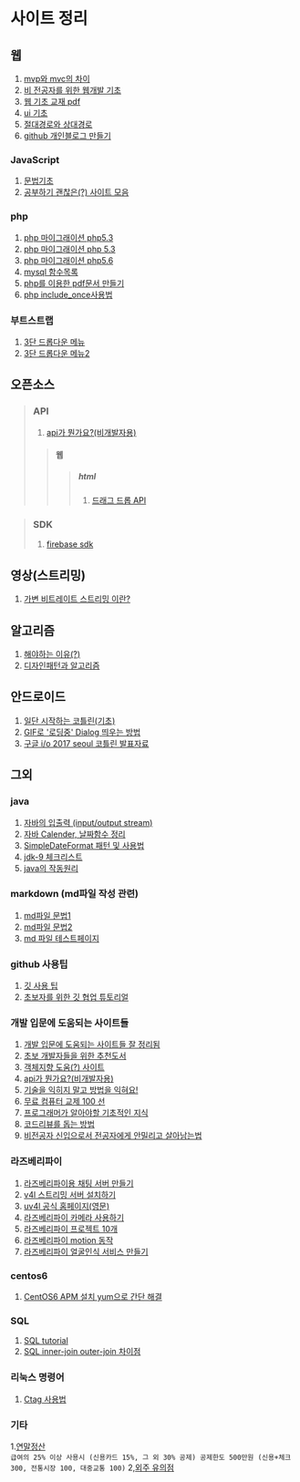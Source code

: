 사이트 정리
==================
## 웹
 1. [mvp와 mvc의 차이](http://blog.canapio.com/92)
 2. [비 전공자를 위한 웹개발 기초](https://www.slideshare.net/GihyoJoshuaJang/ss-71210860)
 3. [웹 기초 교재 pdf](https://okky.kr/article/400839)
 4. [ui 기초](http://goodui.org/)
 5. [절대경로와 상대경로 ](http://88240.tistory.com/122)
 6. [github 개인블로그 만들기](http://thdev.net/644)

 ### JavaScript
 1. [문법기초](https://developer.mozilla.org/ko/docs/Web/JavaScript)
 2. [공부하기 괜찮은(?) 사이트 모음](http://bonsaiden.github.io/JavaScript-Garden/ko/?utm_content=bufferb369a&utm_medium=social&utm_source=facebook.com&utm_campaign=buffer)

 ### php
 1. [php 마이그래이션 php5.3](http://php.net/manual/en/migration53.php)
 2. [php 마이그래이션 php 5.3 ](http://php.net/manual/en/migration56.deprecated.php)
 3. [php 마이그래이션 php5.6 ](http://php.net/manual/en/migration53.deprecated.php)
 4. [mysql 함수목록](http://php.net/manual/kr/ref.mysql.php)
 5. [php를 이용한 pdf문서 만들기](http://dev.meye.net/entry/PHP%EC%97%90%EC%84%9C-PDF-%EB%A7%8C%EB%93%9C%EB%8A%94-%EB%B0%A9%EB%B2%95)
 6. [php include_once사용법](http://php.net/manual/kr/function.include-once.php)

 ### 부트스트랩
 1. [3단 드롭다운 메뉴](https://www.w3schools.com/Bootstrap/tryit.asp?filename=trybs_ref_js_dropdown_multilevel_css&stacked=h)
 2. [3단 드롭다운 메뉴2](https://bootsnipp.com/snippets/featured/side-menu-on-hover)
## 오픈소스
 >### API
 > 1. [api가 뭔가요?(비개발자용)](https://brunch.co.kr/@cysstory/115)
  >>#### 웹
   >>>##### html
   >>>1. [드래그 드롭 API](https://milooy.wordpress.com/2017/06/21/working-together-with-github-tutorial/)

> ### SDK
>1. [firebase sdk](https://developers-kr.googleblog.com/2017/06/open-sourcing-firebase-sdks.html)

## 영상(스트리밍)
1. [가변 비트레이트 스트리밍 이란?](http://ondemand.tistory.com/177)
## 알고리즘
 1. [해야하는 이유(?)](https://okky.kr/article/398329)
 2. [디자인패턴과 알고리즘](https://okky.kr/article/380619)
## 안드로이드
 1. [일단 시작하는 코틀린(기초)](https://www.slideshare.net/parkjoongsoo1/ss-58654366)
 2. [GIF로 '로딩중' Dialog 띄우는 방법](http://gun0912.tistory.com/72)
 3. [구글 i/o 2017 seoul 코틀린 발표자료](https://www.slideshare.net/jyte/kotlin-lets-make-android-great-again)
## 그외
 ### java

 1. [자바의 입출력 (input/output stream)](http://blog.naver.com/PostView.nhn?blogId=hunter0931&logNo=30030467880)
 2. [자바 Calender, 날짜함수 정리](http://pandorica.tistory.com/18)
 3. [SimpleDateFormat 패턴 및 사용법](http://everlikemorning.tistory.com/entry/SimpleDateFormat-%ED%8C%A8%ED%84%B4%EB%B0%8F-%EC%82%AC%EC%9A%A9%EC%98%88%EC%A0%9C)
 4. [jdk-9 체크리스트](http://blog.takipi.com/jdk-9-checklist-project-jigsaw-sun-misc-unsafe-g1-repl-and-more/?utm_source=allsubs&utm_medium=email&utm_content=button&utm_campaign=java9checklist&mkt_tok=eyJpIjoiWVRoalpqUXlOMlUyWldZNSIsInQiOiJrRzNrcTNuZXdRRW5TNlJ4TXNRMlwvQjVVazZLdjdIMURtMGVcL0JyQkl0OXJOM0lNZG50V3A5dzcwOGtnR1hxYnNHeEI1RVwvY3hFNXBrbzJ5bUJ0b0pLcjFyUWdzcCtTeW5PWFpXSXVoVkhEdEp0VVM2RUNSUzh1K01EQ0ZEVE5VNyJ9)
 5. [java의 작동원리](http://d2.naver.com/helloworld/1230)

 ### markdown (md파일 작성 관련)
 1. [md파일 문법1](https://help.github.com/articles/basic-writing-and-formatting-syntax/)
 2. [md파일 문법2](https://gist.github.com/ihoneymon/652be052a0727ad59601)
 3. [md 파일 테스트페이지](http://parsedown.org/demo)

  ### github 사용팁
 1. [깃 사용 팁](https://github.com/mingrammer/git-tips)
 2. [초보자를 위한 깃 협업 튜토리얼](https://milooy.wordpress.com/2017/06/21/working-together-with-github-tutorial/)

 ### 개발 입문에 도움되는 사이트들
 1. [개발 입문에 도움되는 사이트들 잘 정리됨](http://asfirstalways.tistory.com/153)
 2. [초보 개발자들을 위한 추천도서](https://okky.kr/article/395414)
 3. [객체지향 도움(?) 사이트](https://developerfarm.wordpress.com/2012/02/03/object_calisthenics_summary/)
 4. [api가 뭔가요?(비개발자용)](https://brunch.co.kr/@cysstory/115)
  5. [기술을 익히지 말고 방법을 익혀요!](https://joshua1988.github.io/web_dev/change-the-way-you-learn-to-code/)
  6. [무료 컴퓨터 교제 100 선](http://stock79.tistory.com/125)
  7. [프로그래머가 알아야할 기초적인 지식](https://slipp.net/questions/80)
  8. [코드리뷰를 돕는 방법](http://1boon.kakao.com/bloter/238819)
  9. [비전공자 신입으로서 전공자에게 안밀리고 살아남는법](https://okky.kr/article/372485)

 ### 라즈베리파이
 1. [라즈베리파이용 채팅 서버 만들기](http://blog.naver.com/tipsware/221012372634)
 2. [v4l 스트리밍 서버 설치하기](http://blog.naver.com/PostView.nhn?blogId=cosmosjs&logNo=220789812263&categoryNo=0&parentCategoryNo=56&viewDate=&currentPage=1&postListTopCurrentPage=1&from=section)
3. [uv4l 공식 홈페이지(영문)](http://www.linux-projects.org/)
4. [라즈베리파이 카메라 사용하기](https://kocoafab.cc/tutorial/view/334)
5. [라즈베리파이 프로젝트 10개](http://www.itworld.co.kr/slideshow/92451)
6. [라즈베리파이 motion 동작](https://pimylifeup.com/raspberry-pi-webcam-server/)
7. [라즈베리파이 얼굴인식 서비스 만들기](https://www.slideshare.net/awskorea/raspberypi-serverless-ai-service)
 ### centos6
 1. [CentOS6 APM 설치 yum으로 간단 해결](http://netfree.tistory.com/entry/CentOS6-APM-%EC%84%A4%EC%B9%98-yum%EC%9C%BC%EB%A1%9C-%EA%B0%84%EB%8B%A8-%ED%95%B4%EA%B2%B0)

 ### SQL
 1. [SQL tutorial](https://www.w3schools.com/sql/)
 2. [SQL inner-join outer-join 차이점](http://egloos.zum.com/darky/v/1230443)

 ### 리눅스 명령어
 1. [Ctag 사용법](http://bowbowbow.tistory.com/15)


 ### 기타
 1.[연말정산](https://banksalad.com/contents/89)<br>
 ``급여의 25% 이상 사용시 (신용카드 15%, 그 외 30% 공제)
공제한도 500만원 (신용+체크 300, 전통시장 100, 대중교통 100)``
2,[외주 유의점](http://onlinebiz.kr/%EC%99%B8%EC%A3%BC%EB%A5%BC-%ED%86%B5%ED%95%9C-%EB%B9%84%EC%A7%80%EB%8B%88%EC%8A%A4%EC%9C%A0%EC%9D%98%ED%95%B4%EC%95%BC-%ED%95%A0-%EC%A0%90%EC%9D%80/)
